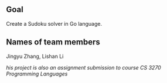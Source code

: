 ## Goal

Create a Sudoku solver in Go language.


## Names of team members

Jingyu Zhang, Lishan Li

*his project is also an assignment submission to course CS 3270 Programming Languages*

